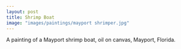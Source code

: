 ```yaml
---
layout: post
title: Shrimp Boat
image: "images/paintings/mayport shrimper.jpg"
---
```

A painting of a Mayport shrimp boat, oil on canvas, Mayport, Florida.
